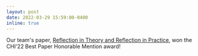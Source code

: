 ```yaml
---
layout: post
date: 2022-03-29 15:59:00-0400
inline: true
---
```


Our team's paper, [Reflection in Theory and Reflection in Practice](https://dl.acm.org/doi/10.1145/3491102.3501991), won the CHI'22 Best Paper Honorable Mention award!

